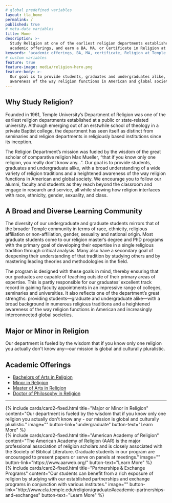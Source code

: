 ```yaml
---
# global predefined variables
layout: tla_home
permalink: /
published: true
# meta-data variables
title: Home
description: >-
  Study Religion at one of the earliest religion departments established at a public or state university. View our
  academic offerings, and earn a BA, MA, or Certificate in Religion at Temple University’s College of Liberal Arts.
keywords: 'academic offerings, BA, MA, certificate, Religion at Temple'
# custom variables
feature: true
feature-image: media/religion-hero.png
feature-body: >-
  Our goal is to provide students, graduates and undergraduates alike, with a heightened
  awareness of the way religion functions in American and global society.
---
```

## Why Study Religion?
Founded in 1961, Temple University’s Department of Religion was one of the earliest religion departments established at a public or state-related university.   Although emerging out of an erstwhile school of theology in a private Baptist college, the department has seen itself as distinct from seminaries and religion departments in religiously based institutions since its inception.

The Religion Department’s mission was fueled by the wisdom of the great scholar of comparative religion Max Mueller, “that if you know only one religion, you really don’t know any…”.   Our goal is to provide students, graduates and undergraduate alike, with a broad understanding of a wide variety of religion traditions and a heightened awareness of the way religion functions in American and global society. We encourage you to follow our alumni, faculty and students as they reach beyond the classroom and engage in research and service, all while showing how religion interfaces with race, ethnicity, gender, sexuality, and class.

## A Broad and Diverse Learning Community
The diversity of our undergraduate and graduate students mirrors that of the broader Temple community in terms of race, ethnicity, religious affiliation or non-affiliation, gender, sexuality and national origin. Most graduate students come to our religion master’s degree and PhD programs with the primary goal of developing their expertise in a single religious tradition through critical analysis. Many also have a secondary goal of deepening their understanding of that tradition by studying others and by mastering leading theories and methodologies in the field.

The program is designed with these goals in mind, thereby ensuring that our graduates are capable of teaching outside of their primary areas of expertise. This is partly responsible for our graduates’ excellent track record in gaining faculty appointments in an impressive range of colleges, seminaries and universities. It also reflects one of the department’s great strengths: providing students—graduate and undergraduate alike—with a broad background in numerous religious traditions and a heightened awareness of the way religion functions in American and increasingly interconnected global societies.

## Major or Minor in Religion
Our department is fueled by the wisdom that if you know only one religion you actually don't know any—our mission is global and culturally pluralistic.

## Academic Offerings
- [Bachelors of Arts in Religion](http://bulletin.temple.edu/undergraduate/liberal-arts/religion/ba-religion/)
- [Minor in Religion](http://bulletin.temple.edu/undergraduate/liberal-arts/religion/minor-religion/)
- [Master of Arts in Religion](http://bulletin.temple.edu/graduate/scd/cla/religion-ma/)
- [Doctor of Philosophy in Religion](http://bulletin.temple.edu/graduate/scd/cla/religion-phd/)

___

<div class="row row-wide">
  <div class="col m12 l4">{% include cards/card2-fixed.html
    title="Major or Minor in Religion"
    content="Our department is fueled by the wisdom that if you know only one religion you actually don't know any - our mission is global and culturally plualistic."
    image=""
    button-link="undergraduate"
    button-text="Learn More" %}
  </div>
  <div class="row row-wide">
    <div class="col m12 l4">{% include cards/card2-fixed.html
      title="American Academy of Religion"
      content="The American Academy of Religion (AAR) is the major professional association of religion scholars and is closely associated with the Society of Biblical Literature. Graduate students in our program are encouraged to present papers or serve on panels at meetings."
      image=""
      button-link="https://www.aarweb.org/"
      button-text="Learn More" %}
    </div>
    <div class="row row-wide">
      <div class="col m12 l4">{% include cards/card2-fixed.html
        title="Partnerships & Exchange Programs"
        content="Our students can benefit from a rich exposure of religion by studying with our established partnerships and exchange programs in conjunction with various institutes."
        image=""
        button-link="http://www.cla.temple.edu/religion/graduate#academic-partnerships-and-exchanges"
        button-text="Learn More" %}
      </div>
</div>
